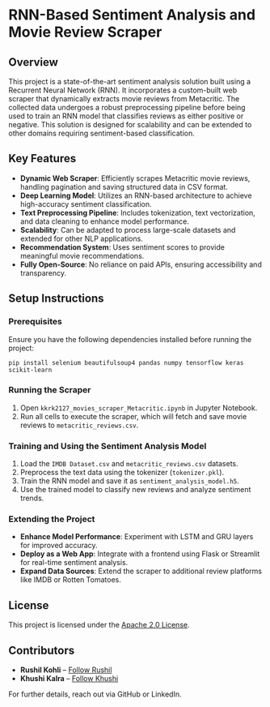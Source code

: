 # **RNN-Based Sentiment Analysis and Movie Review Scraper**

## **Overview**

This project is a state-of-the-art sentiment analysis solution built using a Recurrent Neural Network (RNN). It incorporates a custom-built web scraper that dynamically extracts movie reviews from Metacritic. The collected data undergoes a robust preprocessing pipeline before being used to train an RNN model that classifies reviews as either positive or negative. This solution is designed for scalability and can be extended to other domains requiring sentiment-based classification.

## **Key Features**

* **Dynamic Web Scraper**: Efficiently scrapes Metacritic movie reviews, handling pagination and saving structured data in CSV format.  
* **Deep Learning Model**: Utilizes an RNN-based architecture to achieve high-accuracy sentiment classification.  
* **Text Preprocessing Pipeline**: Includes tokenization, text vectorization, and data cleaning to enhance model performance.  
* **Scalability**: Can be adapted to process large-scale datasets and extended for other NLP applications.  
* **Recommendation System**: Uses sentiment scores to provide meaningful movie recommendations.  
* **Fully Open-Source**: No reliance on paid APIs, ensuring accessibility and transparency.

## **Setup Instructions**

### **Prerequisites**

Ensure you have the following dependencies installed before running the project:
```
pip install selenium beautifulsoup4 pandas numpy tensorflow keras scikit-learn
```
### **Running the Scraper**

1. Open `kkrk2127_movies_scraper_Metacritic.ipynb` in Jupyter Notebook.  
2. Run all cells to execute the scraper, which will fetch and save movie reviews to `metacritic_reviews.csv`.

### **Training and Using the Sentiment Analysis Model**

1. Load the `IMDB Dataset.csv` and `metacritic_reviews.csv` datasets.  
2. Preprocess the text data using the tokenizer (`tokenizer.pkl`).  
3. Train the RNN model and save it as `sentiment_analysis_model.h5`.  
4. Use the trained model to classify new reviews and analyze sentiment trends.

### **Extending the Project**

* **Enhance Model Performance**: Experiment with LSTM and GRU layers for improved accuracy.  
* **Deploy as a Web App**: Integrate with a frontend using Flask or Streamlit for real-time sentiment analysis.  
* **Expand Data Sources**: Extend the scraper to additional review platforms like IMDB or Rotten Tomatoes.

## **License**

This project is licensed under the [Apache 2.0 License](https://github.com/Rushil-K/Deep-Learning/blob/main/LICENSE).

## **Contributors**

* **Rushil Kohli** – [Follow Rushil](https://github.com/Rushil-K)  
* **Khushi Kalra** – [Follow Khushi](https://github.com/KhushiKalra21)

For further details, reach out via GitHub or LinkedIn.
